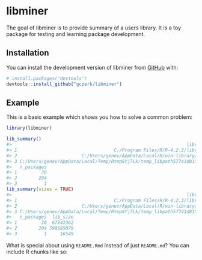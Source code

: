 
<!-- README.md is generated from README.Rmd. Please edit that file -->

# libminer

<!-- badges: start -->
<!-- badges: end -->

The goal of libminer is to provide summary of a users library. It is a
toy package for testing and learning package development.

## Installation

You can install the development version of libminer from
[GitHub](https://github.com/) with:

``` r
# install.packages("devtools")
devtools::install_github("gcperk/libminer")
```

## Example

This is a basic example which shows you how to solve a common problem:

``` r
library(libminer)

lib_summary()
#>                                                                 library
#> 1                                    C:/Program Files/R/R-4.2.3/library
#> 2                        C:/Users/genev/AppData/Local/R/win-library/4.2
#> 3 C:/Users/genev/AppData/Local/Temp/Rtmp8Yj7Lk/temp_libpath57741d815428
#>   n_packages
#> 1         30
#> 2        204
#> 3          1
lib_summary(sizes = TRUE)
#>                                                                 library
#> 1                                    C:/Program Files/R/R-4.2.3/library
#> 2                        C:/Users/genev/AppData/Local/R/win-library/4.2
#> 3 C:/Users/genev/AppData/Local/Temp/Rtmp8Yj7Lk/temp_libpath57741d815428
#>   n_packages  lib_size
#> 1         30  67242362
#> 2        204 598585079
#> 3          1     16549
```

What is special about using `README.Rmd` instead of just `README.md`?
You can include R chunks like so:
